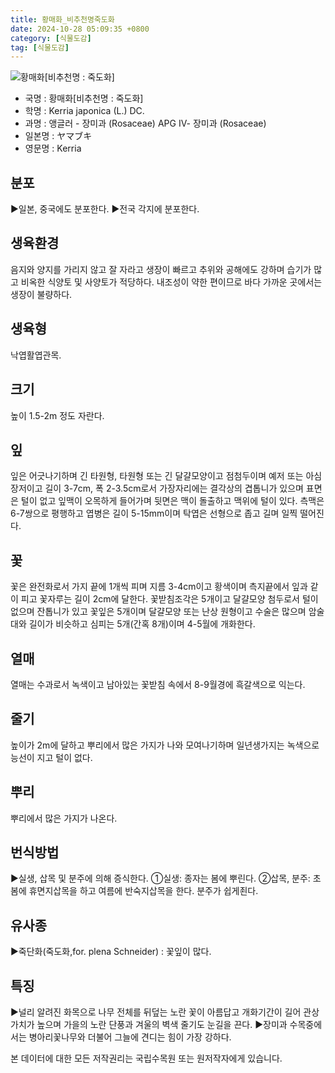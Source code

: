 ```yaml
---
title: 황매화_비추천명죽도화
date: 2024-10-28 05:09:35 +0800
category: [식물도감]
tag: [식물도감]
---
```




![황매화[비추천명 : 죽도화]](/fileUpload/plants/basic/Rosaceae/Kerria/12484/12484_1_th2.JPG)
- 국명 : 황매화[비추천명 : 죽도화]
- 학명 : Kerria japonica (L.) DC.
- 과명 : 앵글러 - 장미과 (Rosaceae) APG Ⅳ- 장미과 (Rosaceae)
- 일본명 : ヤマブキ
- 영문명 : Kerria


## 분포
▶일본, 중국에도 분포한다.▶전국 각지에 분포한다.
## 생육환경
음지와 양지를 가리지 않고 잘 자라고 생장이 빠르고 추위와 공해에도 강하며 습기가 많고 비옥한 식양토 및 사양토가 적당하다. 내조성이 약한 편이므로 바다 가까운 곳에서는 생장이 불량하다.
## 생육형
낙엽활엽관목.
## 크기
높이 1.5-2m 정도 자란다.
## 잎
잎은 어긋나기하며 긴 타원형, 타원형 또는 긴 달걀모양이고 점첨두이며 예저 또는 아심장저이고 길이 3-7cm, 폭 2-3.5cm로서 가장자리에는 결각상의 겹톱니가 있으며 표면은 털이 없고 잎맥이 오목하게 들어가며 뒷면은 맥이 돌출하고 맥위에 털이 있다.  측맥은 6-7쌍으로 평행하고 엽병은 길이 5-15mm이며 탁엽은 선형으로 좁고 길며 일찍 떨어진다.
## 꽃
꽃은 완전화로서 가지 끝에 1개씩 피며 지름 3-4cm이고 황색이며 측지끝에서 잎과 같이 피고 꽃자루는 길이 2cm에 달한다. 꽃받침조각은 5개이고 달걀모양 첨두로서 털이 없으며 잔톱니가 있고 꽃잎은 5개이며 달걀모양 또는 난상 원형이고 수술은 많으며 암술대와 길이가 비슷하고 심피는 5개(간혹 8개)이며 4-5월에 개화한다.
## 열매
열매는 수과로서 녹색이고 남아있는 꽃받침 속에서 8-9월경에 흑갈색으로 익는다.
## 줄기
높이가 2m에 달하고 뿌리에서 많은 가지가 나와 모여나기하며 일년생가지는 녹색으로 능선이 지고 털이 없다.
## 뿌리
뿌리에서 많은 가지가 나온다.
## 번식방법
▶실생, 삽목 및 분주에 의해 증식한다.  ①실생: 종자는 봄에 뿌린다.  ②삽목, 분주: 초봄에 휴면지삽목을 하고 여름에 반숙지삽목을 한다. 분주가 쉽게죈다.
## 유사종
▶죽단화(죽도화,for. plena Schneider) : 꽃잎이 많다.
## 특징
▶널리 알려진 화목으로 나무 전체를 뒤덮는 노란 꽃이 아름답고 개화기간이 길어 관상가치가 높으며 가을의 노란 단풍과 겨울의 벽색 줄기도 눈길을 끈다.▶장미과 수목중에서는 병아리꽃나무와 더불어 그늘에 견디는 힘이 가장 강하다.






본 데이터에 대한 모든 저작권리는 국립수목원 또는 원저작자에게 있습니다.
